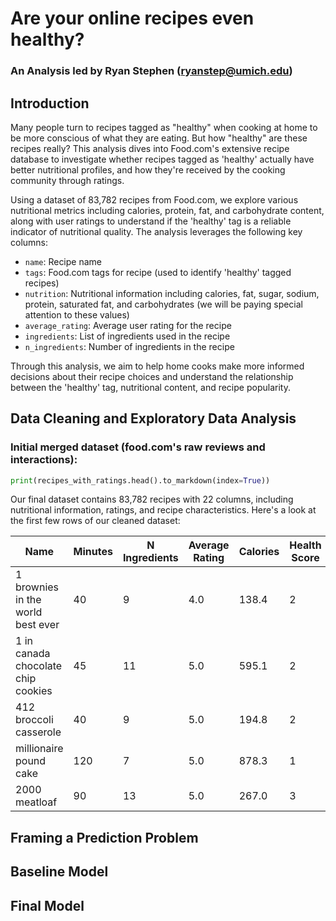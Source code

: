# Are your online recipes even healthy?
### An Analysis led by Ryan Stephen (ryanstep@umich.edu)

## Introduction

Many people turn to recipes tagged as "healthy" when cooking at home to be more conscious of what they are eating. But how "healthy" are these recipes really? This analysis dives into Food.com's extensive recipe database to investigate whether recipes tagged as 'healthy' actually have better nutritional profiles, and how they're received by the cooking community through ratings.

Using a dataset of 83,782 recipes from Food.com, we explore various nutritional metrics including calories, protein, fat, and carbohydrate content, along with user ratings to understand if the 'healthy' tag is a reliable indicator of nutritional quality. The analysis leverages the following key columns:

- `name`: Recipe name
- `tags`: Food.com tags for recipe (used to identify 'healthy' tagged recipes)
- `nutrition`: Nutritional information including calories, fat, sugar, sodium, protein, saturated fat, and carbohydrates (we will be paying special attention to these values)
- `average_rating`: Average user rating for the recipe
- `ingredients`: List of ingredients used in the recipe
- `n_ingredients`: Number of ingredients in the recipe

Through this analysis, we aim to help home cooks make more informed decisions about their recipe choices and understand the relationship between the 'healthy' tag, nutritional content, and recipe popularity.

## Data Cleaning and Exploratory Data Analysis

### Initial merged dataset (food.com's raw reviews and interactions):
```py
print(recipes_with_ratings.head().to_markdown(index=True))
```
Our final dataset contains 83,782 recipes with 22 columns, including nutritional information, ratings, and recipe characteristics. Here's a look at the first few rows of our cleaned dataset:

| Name | Minutes | N Ingredients | Average Rating | Calories | Health Score | Is Healthy |
|------|----------|---------------|----------------|-----------|--------------|------------|
| 1 brownies in the world best ever | 40 | 9 | 4.0 | 138.4 | 2 | False |
| 1 in canada chocolate chip cookies | 45 | 11 | 5.0 | 595.1 | 2 | False |
| 412 broccoli casserole | 40 | 9 | 5.0 | 194.8 | 2 | False |
| millionaire pound cake | 120 | 7 | 5.0 | 878.3 | 1 | False |
| 2000 meatloaf | 90 | 13 | 5.0 | 267.0 | 3 | False |
## Framing a Prediction Problem

## Baseline Model

## Final Model
